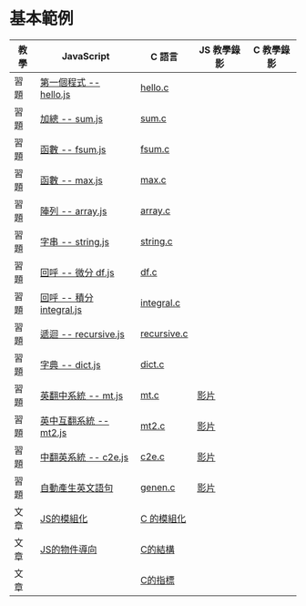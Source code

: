 # 基本範例

| 教學 | JavaScript               | C 語言      | JS 教學錄影 | C 教學錄影 |
|------|--------------------------|-------------|-------------|------------|
| 習題 | [第一個程式 -- hello.js](hello_js.md)   | [hello.c](helloc.md)     |             |            |
| 習題 | [加總 -- sum.js](sum_js.md)           | [sum.c](sumc.md)       |             |            |
| 習題 | [函數 -- fsum.js](fsum_js.md)          | [fsum.c](fsumc.md)      |             |            |
| 習題 | [函數 -- max.js](max_js.md)           | [max.c](maxc.md)       |             |            |
| 習題 | [陣列 -- array.js](array_js.md)         | [array.c](arrayc.md)     |             |            |
| 習題 | [字串 -- string.js](string_js.md)        | [string.c](stringc.md)    |             |            |
| 習題 | [回呼 -- 微分 df.js](df_js.md)       | [df.c](dfc.md)        |             |            |
| 習題 | [回呼 -- 積分 integral.js](integral_js.md) | [integral.c](integralc.md)  |             |            |
| 習題 | [遞迴 -- recursive.js](recursive_js.md)     | [recursive.c](recursivec.md) |             |            |
| 習題 | [字典 -- dict.js](dict_js.md)          | [dict.c](dictc.md)      |             |            |
| 習題 | [英翻中系統 -- mt.js](mt__js.md)      | [mt.c](mtc.md)        | [影片](https://www.youtube.com/watch?v=6s9tAm7Mnag&feature=youtu.be)        |            |
| 習題 | [英中互翻系統 -- mt2.js](mt2__js.md)   | [mt2.c](mt2c.md)       | [影片](https://www.youtube.com/watch?v=5KXUAfSBu6g&feature=youtu.be)        |            |
| 習題 | [中翻英系統 -- c2e.js](c2e__js.md)     | [c2e.c](c2ec.md)       | [影片](https://www.youtube.com/watch?v=WE-xZjayVLA&feature=youtu.be)        |            |
| 習題 | [自動產生英文語句](auto_generate_eng_sentence.md)         | [genen.c](genenc.md)    | [影片](https://www.youtube.com/watch?v=BGM557G2O2s&feature=youtu.be)        |            |
| 文章 | [JS的模組化](js-module.md)               | [C 的模組化](C_module.md)  |             |            |
| 文章 | [JS的物件導向](js_oop.md)             | [C的結構](C_struct.md)     |             |            |
| 文章 |                          | [C的指標](pointer.md)     |             |            |

